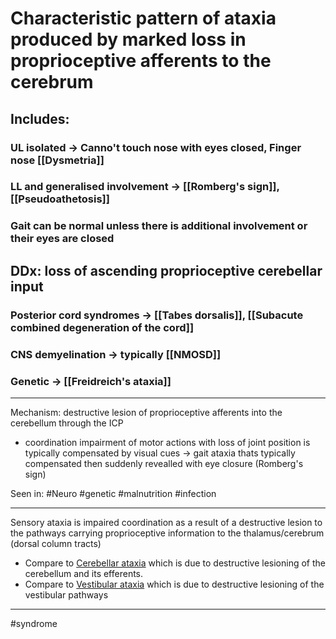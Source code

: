 # Characteristic pattern of ataxia produced by marked loss in proprioceptive afferents to the cerebrum
## Includes:
### UL isolated -> Canno't touch nose with eyes closed, Finger nose [[Dysmetria]]
### LL and generalised involvement -> [[Romberg's sign]], [[Pseudoathetosis]]
### Gait can be normal unless there is additional involvement or their eyes are closed
## DDx: loss of ascending proprioceptive cerebellar input
### Posterior cord syndromes -> [[Tabes dorsalis]], [[Subacute combined degeneration of the cord]]
### CNS demyelination -> typically [[NMOSD]]
### Genetic -> [[Freidreich's ataxia]]


---
Mechanism: destructive lesion of proprioceptive afferents into the cerebellum through the ICP
- coordination impairment of motor actions with loss of joint position is typically compensated by visual cues → gait ataxia thats typically compensated then suddenly revealled with eye closure (Romberg's sign)

Seen in: #Neuro #genetic #malnutrition #infection  


---
Sensory ataxia is impaired coordination as a result of a destructive lesion to the pathways carrying proprioceptive information to the thalamus/cerebrum (dorsal column tracts)

- Compare to [Cerebellar ataxia](Cerebellar%20ataxia%2058f38f774e3d4d52be815178023cbaf2.md) which is due to destructive lesioning of the cerebellum and its efferents.
- Compare to [Vestibular ataxia](Vestibular%20ataxia%20179aa9f27f2b4eb3ada5086c0a870df8.md) which is due to destructive lesioning of the vestibular pathways

---
#syndrome 